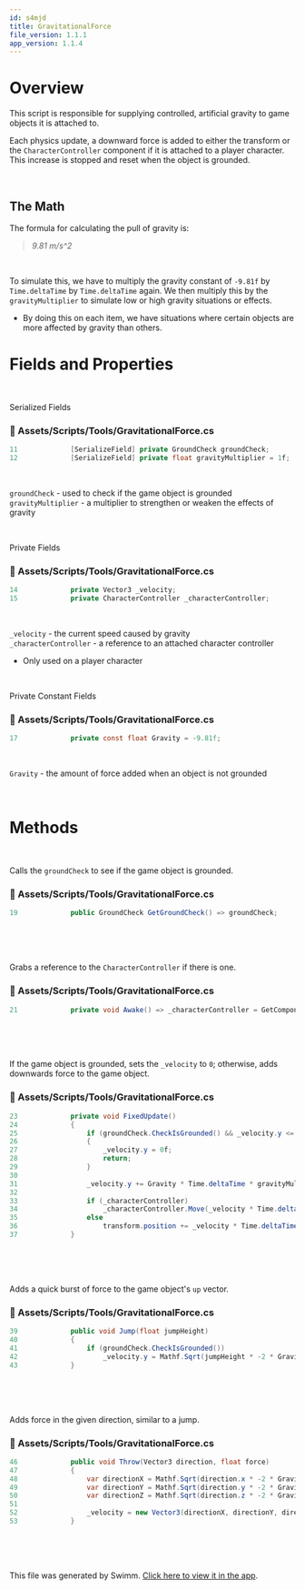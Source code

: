 ```yaml
---
id: s4mjd
title: GravitationalForce
file_version: 1.1.1
app_version: 1.1.4
---
```


# Overview

This script is responsible for supplying controlled, artificial gravity to game objects it is attached to.

Each physics update, a downward force is added to either the transform or the `CharacterController`<swm-token data-swm-token=":Assets/Scripts/Tools/GravitationalForce.cs:15:3:3:`        private CharacterController _characterController;`"/> component if it is attached to a player character. This increase is stopped and reset when the object is grounded.

<br/>

## The Math

The formula for calculating the pull of gravity is:

> _9.81 m/s^2_

<br/>

To simulate this, we have to multiply the gravity constant of `-9.81f`<swm-token data-swm-token=":Assets/Scripts/Tools/GravitationalForce.cs:17:11:14:`        private const float Gravity = -9.81f;`"/> by `Time.deltaTime`<swm-token data-swm-token=":Assets/Scripts/Tools/GravitationalForce.cs:31:11:13:`            _velocity.y += Gravity * Time.deltaTime * gravityMultiplier;`"/> by `Time.deltaTime`<swm-token data-swm-token=":Assets/Scripts/Tools/GravitationalForce.cs:31:11:13:`            _velocity.y += Gravity * Time.deltaTime * gravityMultiplier;`"/> again. We then multiply this by the `gravityMultiplier`<swm-token data-swm-token=":Assets/Scripts/Tools/GravitationalForce.cs:12:9:9:`        [SerializeField] private float gravityMultiplier = 1f;`"/> to simulate low or high gravity situations or effects.

*   By doing this on each item, we have situations where certain objects are more affected by gravity than others.
    

# Fields and Properties

<br/>

Serialized Fields
<!-- NOTE-swimm-snippet: the lines below link your snippet to Swimm -->
### 📄 Assets/Scripts/Tools/GravitationalForce.cs
```c#
11             [SerializeField] private GroundCheck groundCheck;
12             [SerializeField] private float gravityMultiplier = 1f;
```

<br/>

`groundCheck`<swm-token data-swm-token=":Assets/Scripts/Tools/GravitationalForce.cs:11:9:9:`        [SerializeField] private GroundCheck groundCheck;`"/> - used to check if the game object is grounded<br/>
`gravityMultiplier`<swm-token data-swm-token=":Assets/Scripts/Tools/GravitationalForce.cs:12:9:9:`        [SerializeField] private float gravityMultiplier = 1f;`"/> - a multiplier to strengthen or weaken the effects of gravity

<br/>

Private Fields
<!-- NOTE-swimm-snippet: the lines below link your snippet to Swimm -->
### 📄 Assets/Scripts/Tools/GravitationalForce.cs
```c#
14             private Vector3 _velocity;
15             private CharacterController _characterController;
```

<br/>

`_velocity`<swm-token data-swm-token=":Assets/Scripts/Tools/GravitationalForce.cs:14:5:5:`        private Vector3 _velocity;`"/> - the current speed caused by gravity<br/>
`_characterController`<swm-token data-swm-token=":Assets/Scripts/Tools/GravitationalForce.cs:15:5:5:`        private CharacterController _characterController;`"/> - a reference to an attached character controller

*   Only used on a player character

<br/>

Private Constant Fields
<!-- NOTE-swimm-snippet: the lines below link your snippet to Swimm -->
### 📄 Assets/Scripts/Tools/GravitationalForce.cs
```c#
17             private const float Gravity = -9.81f;
```

<br/>

`Gravity`<swm-token data-swm-token=":Assets/Scripts/Tools/GravitationalForce.cs:17:7:7:`        private const float Gravity = -9.81f;`"/> - the amount of force added when an object is not grounded

<br/>

# Methods

<br/>

Calls the `groundCheck`<swm-token data-swm-token=":Assets/Scripts/Tools/GravitationalForce.cs:19:11:11:`        public GroundCheck GetGroundCheck() =&gt; groundCheck;`"/> to see if the game object is grounded.
<!-- NOTE-swimm-snippet: the lines below link your snippet to Swimm -->
### 📄 Assets/Scripts/Tools/GravitationalForce.cs
```c#
19             public GroundCheck GetGroundCheck() => groundCheck;
```

<br/>

<br/>

<br/>

Grabs a reference to the `CharacterController`<swm-token data-swm-token=":Assets/Scripts/Tools/GravitationalForce.cs:21:17:17:`        private void Awake() =&gt; _characterController = GetComponent&lt;CharacterController&gt;();`"/> if there is one.
<!-- NOTE-swimm-snippet: the lines below link your snippet to Swimm -->
### 📄 Assets/Scripts/Tools/GravitationalForce.cs
```c#
21             private void Awake() => _characterController = GetComponent<CharacterController>();
```

<br/>

<br/>

<br/>

If the game object is grounded, sets the `_velocity`<swm-token data-swm-token=":Assets/Scripts/Tools/GravitationalForce.cs:25:12:12:`            if (groundCheck.CheckIsGrounded() &amp;&amp; _velocity.y &lt;= 0)`"/> to `0`; otherwise, adds downwards force to the game object.
<!-- NOTE-swimm-snippet: the lines below link your snippet to Swimm -->
### 📄 Assets/Scripts/Tools/GravitationalForce.cs
```c#
23             private void FixedUpdate()
24             {
25                 if (groundCheck.CheckIsGrounded() && _velocity.y <= 0)
26                 {
27                     _velocity.y = 0f;
28                     return;
29                 }
30     
31                 _velocity.y += Gravity * Time.deltaTime * gravityMultiplier;
32     
33                 if (_characterController)
34                     _characterController.Move(_velocity * Time.deltaTime);
35                 else
36                     transform.position += _velocity * Time.deltaTime;
37             }
```

<br/>

<br/>

<br/>

Adds a quick burst of force to the game object's `up` vector.
<!-- NOTE-swimm-snippet: the lines below link your snippet to Swimm -->
### 📄 Assets/Scripts/Tools/GravitationalForce.cs
```c#
39             public void Jump(float jumpHeight)
40             {
41                 if (groundCheck.CheckIsGrounded())
42                     _velocity.y = Mathf.Sqrt(jumpHeight * -2 * Gravity);
43             }
```

<br/>

<br/>

<br/>

Adds force in the given direction, similar to a jump.
<!-- NOTE-swimm-snippet: the lines below link your snippet to Swimm -->
### 📄 Assets/Scripts/Tools/GravitationalForce.cs
```c#
46             public void Throw(Vector3 direction, float force)
47             {
48                 var directionX = Mathf.Sqrt(direction.x * -2 * Gravity);
49                 var directionY = Mathf.Sqrt(direction.y * -2 * Gravity);
50                 var directionZ = Mathf.Sqrt(direction.z * -2 * Gravity);
51     
52                 _velocity = new Vector3(directionX, directionY, directionZ).normalized * force;
53             }
```

<br/>

<br/>

<br/>

This file was generated by Swimm. [Click here to view it in the app](https://app.swimm.io/repos/Z2l0aHViJTNBJTNBQ2hyb21ldHJ5JTNBJTNBcGlkaWU=/docs/s4mjd).
